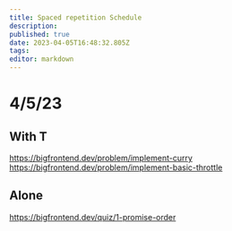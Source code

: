 ```yaml
---
title: Spaced repetition Schedule
description: 
published: true
date: 2023-04-05T16:48:32.805Z
tags: 
editor: markdown
---
```


# 4/5/23
## With T
https://bigfrontend.dev/problem/implement-curry
https://bigfrontend.dev/problem/implement-basic-throttle

## Alone
https://bigfrontend.dev/quiz/1-promise-order


